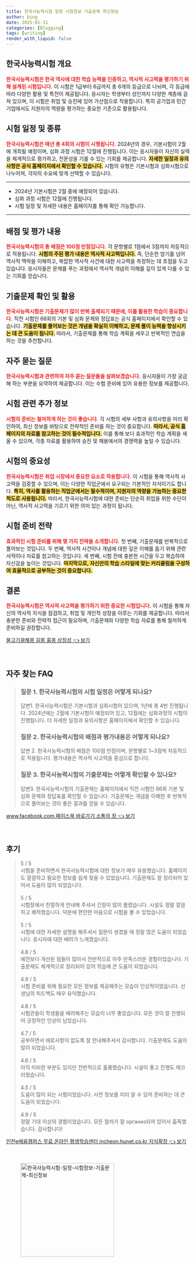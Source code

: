 ```yaml
---
title: 한국사능력시험 일정 시험정보 기출문제 최신정보
author: bing
date: 2025-01-31
categories: [Blogging]
tags: [writing]
render_with_liquid: false
---
```



<h2 id='한국사능력시험 개요'>한국사능력시험 개요</h2>

<p><b><span style="color: #ee2323;">한국사능력시험은 한국 역사에 대한 학습 능력을 인증하고, 역사적 사고력을 평가하기 위해 설계된 시험입니다.</span></b> 이 시험은 1급부터 6급까지 총 6개의 등급으로 나뉘며, 각 등급에 따라 다양한 활용 및 특전이 제공됩니다. 응시자는 학생부터 성인까지 다양한 계층에 걸쳐 있으며, 이 시험은 취업 및 승진에 있어 가산점으로 작용합니다. 특히 공기업과 민간기업에서도 지원자의 역량을 평가하는 중요한 기준으로 활용됩니다.</p>

<h2 id='시험 일정 및 종류'>시험 일정 및 종류</h2>

<p><b><span style="color: #ee2323;">한국사능력시험은 매년 총 4회의 시험이 시행됩니다.</span></b> 2024년의 경우, 기본시험이 2월에 개최될 예정이며, 심화 과정 시험은 12월에 진행됩니다. 이는 응시자들이 자신의 실력을 체계적으로 평가하고, 전문성을 기를 수 있는 기회를 제공합니다. <b><span style="background-color: #ffe066;">자세한 일정과 유의사항은 공식 홈페이지에서 확인할 수 있습니다.</span></b> 시험의 유형은 기본시험과 심화시험으로 나누어져, 각자의 수요에 맞게 선택할 수 있습니다.</p>

<hr />

<ul>
    <li>2024년 기본시험은 2월 중에 예정되어 있습니다.</li>
    <li>심화 과정 시험은 12월에 진행됩니다.</li>
    <li>시험 일정 및 자세한 내용은 홈페이지를 통해 확인 가능합니다.</li>
</ul>

<hr />

<h2 id='배점 및 평가 내용'>배점 및 평가 내용</h2>

<p><b><span style="color: #ee2323;">한국사능력시험의 총 배점은 100점 만점입니다.</span></b> 각 문항별로 1점에서 3점까지 차등적으로 적용됩니다. <b><span style="background-color: #ffe066;">시험의 주된 평가 내용은 역사적 사고력입니다.</span></b> 즉, 단순한 암기를 넘어 역사적 맥락을 이해하고, 복잡한 역사적 사건에 대한 사고력을 측정하는 데 초점을 두고 있습니다. 응시자들은 문제를 푸는 과정에서 역사적 개념의 이해를 깊이 있게 다룰 수 있는 기회를 얻습니다.</p>

<h2 id='기출문제 확인 및 활용'>기출문제 확인 및 활용</h2>

<p><b><span style="color: #ee2323;">한국사능력시험은 기출문제가 많이 반복 출제되기 때문에, 이를 활용한 학습이 중요합니다.</span></b> 직전 시험인 66회의 기본 및 심화 문제와 정답표는 공식 홈페이지에서 확인할 수 있습니다. <b><span style="background-color: #ffe066;">기출문제를 풀어보는 것은 개념을 확실히 이해하고, 문제 풀이 능력을 향상시키는 데 큰 도움이 됩니다.</span></b> 따라서, 기출문제를 통해 학습 계획을 세우고 반복적인 연습을 하는 것을 추천합니다.</p>

<h2 id='자주 묻는 질문'>자주 묻는 질문</h2>

<p><b><span style="color: #ee2323;">한국사능력시험과 관련하여 자주 묻는 질문들을 살펴보겠습니다.</span></b> 응시자들이 가장 궁금해 하는 부분을 요약하여 제공합니다. 이는 수험 준비에 있어 유용한 정보를 제공합니다.</p>

<h2 id='시험 관련 추가 정보'>시험 관련 추가 정보</h2>

<p><b><span style="color: #ee2323;">시험의 준비는 철저하게 하는 것이 좋습니다.</span></b> 각 시험의 세부 사항과 유의사항을 미리 확인하여, 최신 정보를 바탕으로 전략적인 준비를 하는 것이 중요합니다. <b><span style="background-color: #ffe066;">따라서, 공식 홈페이지의 자료를 참고하는 것이 필수적입니다.</span></b> 이를 통해 보다 효과적인 학습 계획을 세울 수 있으며, 각종 자료를 활용하여 승진 및 채용에서의 경쟁력을 높일 수 있습니다.</p>

<h2 id='시험의 중요성'>시험의 중요성</h2>

<p><b><span style="color: #ee2323;">한국사능력시험은 취업 시장에서 중요한 요소로 작용합니다.</span></b> 이 시험을 통해 역사적 사고력을 검증할 수 있으며, 이는 다양한 직업군에서 요구되는 기본적인 지식이기도 합니다. <b><span style="background-color: #ffe066;">특히, 역사를 활용하는 직업군에서는 필수적이며, 지원자의 역량을 가늠하는 중요한 척도로 사용됩니다.</span></b> 따라서, 한국사능력시험에 대한 준비는 단순히 취업을 위한 수단이 아닌, 역사적 사고력을 기르기 위한 의미 있는 과정이 됩니다.</p>

<h2 id='시험 준비 전략'>시험 준비 전략</h2>

<p><b><span style="color: #ee2323;">효과적인 시험 준비를 위해 몇 가지 전략을 소개합니다.</span></b> 첫 번째, 기출문제를 반복적으로 풀어보는 것입니다. 두 번째, 역사적 사건이나 개념에 대한 깊은 이해를 돕기 위해 관련 서적이나 자료를 참고하는 것입니다. 세 번째, 시험 전에 충분한 시간을 두고 복습하여 자신감을 높이는 것입니다. <b><span style="background-color: #ffe066;">마지막으로, 자신만의 학습 스타일에 맞는 커리큘럼을 구성하여 효율적으로 공부하는 것이 중요합니다.</span></b></p>

<h2 id='결론'>결론</h2>

<p><b><span style="color: #ee2323;">한국사능력시험은 역사적 사고력을 평가하기 위한 중요한 시험입니다.</span></b> 이 시험을 통해 자신의 역사적 지식을 점검하고, 취업 및 개인적 성장을 이루는 기회를 제공합니다. 따라서 충분한 준비와 전략적 접근이 필요하며, 기출문제와 다양한 학습 자료를 통해 철저하게 준비하길 권장합니다.</p>


<p><a class="click-button" title="물고기꿈해몽 길몽 흉몽 상징성" href="https://blackassets.github.io/posts/%EB%AC%BC%EA%B3%A0%EA%B8%B0%EA%BF%88%ED%95%B4%EB%AA%BD-%EA%B8%B8%EB%AA%BD-%ED%9D%89%EB%AA%BD-%EC%83%81%EC%A7%95%EC%84%B1/" rel="dofollow">물고기꿈해몽 길몽 흉몽 상징성 👈 보기</a></p><br>
<h2 id='자주_찾는_FAQ'>자주 찾는 FAQ</h2>
<div itemscope="" itemtype="https://schema.org/FAQPage"> 
<blockquote> 
<div itemscope="" itemprop="mainEntity" itemtype="https://schema.org/Question"> 
<h3 itemprop="name">질문 1. 한국사능력시험의 시험 일정은 어떻게 되나요?</h3> 
<div itemscope="" itemprop="acceptedAnswer" itemtype="https://schema.org/Answer"> 
<span itemprop="text"> 
<p>답변1. 한국사능력시험은 기본시험과 심화시험이 있으며, 1년에 총 4번 진행됩니다. 2024년에는 2월에 기본시험이 예정되어 있고, 12월에는 심화과정의 시험이 진행됩니다. 더 자세한 일정과 유의사항은 홈페이지에서 확인할 수 있습니다.</p> 
</span> 
</div> 
</div> 
<div itemscope="" itemprop="mainEntity" itemtype="https://schema.org/Question"> 
<h3 itemprop="name">질문 2. 한국사능력시험의 배점과 평가내용은 어떻게 되나요?</h3> 
<div itemscope="" itemprop="acceptedAnswer" itemtype="https://schema.org/Answer"> 
<span itemprop="text"> 
<p>답변 2. 한국사능력시험의 배점은 100점 만점이며, 문항별로 1~3점씩 차등적으로 적용됩니다. 평가내용은 역사적 사고력을 중심으로 합니다.</p> 
</span> 
</div> 
</div> 
<div itemscope="" itemprop="mainEntity" itemtype="https://schema.org/Question"> 
<h3 itemprop="name">질문 3. 한국사능력시험의 기출문제는 어떻게 확인할 수 있나요?</h3> 
<div itemscope="" itemprop="acceptedAnswer" itemtype="https://schema.org/Answer"> 
<span itemprop="text"> 
<p>답변3. 한국사능력시험의 기출문제는 홈페이지에서 직전 시험인 66회 기본 및 심화 문제와 정답표를 확인할 수 있습니다. 기출문제는 개념을 이해한 후 반복적으로 풀어보는 것이 좋은 결과를 얻을 수 있습니다.</p> 
</span> 
</div> 
</div> 
</blockquote> 
</div>
<p><a class="click-button" title="www.facebook.com 페이스북 바로가기 소통의 장" href="https://blackassets.github.io/posts/www.facebook.com-%ED%8E%98%EC%9D%B4%EC%8A%A4%EB%B6%81-%EB%B0%94%EB%A1%9C%EA%B0%80%EA%B8%B0-%EC%86%8C%ED%86%B5%EC%9D%98-%EC%9E%A5/" rel="dofollow">www.facebook.com 페이스북 바로가기 소통의 장 👈 보기</a></p><br>
<h2 id='후기'>후기</h2>
<div itemscope itemtype="https://schema.org/Product">
  <blockquote>
  <div itemprop="review" itemscope itemtype="https://schema.org/Review">
      <div itemprop="reviewRating" itemscope itemtype="https://schema.org/Rating"> <span itemprop="ratingValue">5</span> / <span itemprop="bestRating">5</span> </div>
      <span itemprop="reviewBody">시험을 준비하면서 한국사능력시험에 대한 정보가 매우 유용했습니다. 홈페이지도 깔끔하고 필요한 정보를 쉽게 찾을 수 있었습니다. 기출문제도 잘 정리되어 있어서 도움이 많이 되었습니다.</span>
  </div>
  <br>
  <div itemprop="review" itemscope itemtype="https://schema.org/Review">
      <div itemprop="reviewRating" itemscope itemtype="https://schema.org/Rating"> <span itemprop="ratingValue">5</span> / <span itemprop="bestRating">5</span> </div>
      <span itemprop="reviewBody">시험장에서 친절하게 안내해 주셔서 긴장이 많이 풀렸습니다. 시설도 정말 깔끔하고 쾌적했습니다. 덕분에 편안한 마음으로 시험을 볼 수 있었습니다.</span>
  </div>
  <br>
  <div itemprop="review" itemscope itemtype="https://schema.org/Review">
      <div itemprop="reviewRating" itemscope itemtype="https://schema.org/Rating"> <span itemprop="ratingValue">5</span> / <span itemprop="bestRating">5</span> </div>
      <span itemprop="reviewBody">시험에 대한 자세한 설명을 해주셔서 질문이 생겼을 때 정말 많은 도움이 되었습니다. 응시자에 대한 배려가 느껴졌습니다.</span>
  </div>
  <br>
  <div itemprop="review" itemscope itemtype="https://schema.org/Review">
      <div itemprop="reviewRating" itemscope itemtype="https://schema.org/Rating"> <span itemprop="ratingValue">4.8</span> / <span itemprop="bestRating">5</span> </div>
      <span itemprop="reviewBody">예전보다 개선된 점들이 많아서 전반적으로 아주 만족스러운 경험이었습니다. 기출문제도 체계적으로 정리되어 있어 학습에 큰 도움이 되었습니다.</span>
  </div>
  <br>
  <div itemprop="review" itemscope itemtype="https://schema.org/Review">
      <div itemprop="reviewRating" itemscope itemtype="https://schema.org/Rating"> <span itemprop="ratingValue">4.9</span> / <span itemprop="bestRating">5</span> </div>
      <span itemprop="reviewBody">시험 준비를 위해 필요한 모든 정보를 제공해주는 모습이 인상적이었습니다. 선생님의 피드백도 매우 유익했습니다.</span>
  </div>
  <br>
  <div itemprop="review" itemscope itemtype="https://schema.org/Review">
      <div itemprop="reviewRating" itemscope itemtype="https://schema.org/Rating"> <span itemprop="ratingValue">4.8</span> / <span itemprop="bestRating">5</span> </div>
      <span itemprop="reviewBody">시험관들이 학생들을 배려해주는 모습이 너무 좋았습니다. 모든 것이 잘 진행되어 긍정적인 인상이 남았습니다.</span>
  </div>
  <br>
  <div itemprop="review" itemscope itemtype="https://schema.org/Review">
      <div itemprop="reviewRating" itemscope itemtype="https://schema.org/Rating"> <span itemprop="ratingValue">4.7</span> / <span itemprop="bestRating">5</span> </div>
      <span itemprop="reviewBody">공부하면서 애로사항이 없도록 잘 안내해주셔서 감사합니다. 기출문제도 도움이 많이 되었습니다.</span>
  </div>
  <br>
  <div itemprop="review" itemscope itemtype="https://schema.org/Review">
      <div itemprop="reviewRating" itemscope itemtype="https://schema.org/Rating"> <span itemprop="ratingValue">4.6</span> / <span itemprop="bestRating">5</span> </div>
      <span itemprop="reviewBody">아직 미비한 부분도 있지만 전반적으로 훌륭했습니다. 시설이 좋고 진행도 매끄러웠습니다.</span>
  </div>
  <br>
  <div itemprop="review" itemscope itemtype="https://schema.org/Review">
      <div itemprop="reviewRating" itemscope itemtype="https://schema.org/Rating"> <span itemprop="ratingValue">4.5</span> / <span itemprop="bestRating">5</span> </div>
      <span itemprop="reviewBody">도움이 많이 되는 시험이었습니다. 사전 정보를 미리 알 수 있어 준비하는 데 큰 도움이 되었습니다.</span>
  </div>
  <br>
  <div itemprop="review" itemscope itemtype="https://schema.org/Review">
      <div itemprop="reviewRating" itemscope itemtype="https://schema.org/Rating"> <span itemprop="ratingValue">4.9</span> / <span itemprop="bestRating">5</span> </div>
      <span itemprop="reviewBody">정말 기대 이상의 경험이었습니다. 모든 절차가 잘 организ되어 있어서 흡족했습니다. 감사합니다!</span>
  </div>
  </blockquote>
</div>
<p><a class="click-button" title="인천e배움캠퍼스 무료 온라인 평생학습센터 incheon.hunet.co.kr 지식확장" href="https://blackassets.github.io/posts/%EC%9D%B8%EC%B2%9Ce%EB%B0%B0%EC%9B%80%EC%BA%A0%ED%8D%BC%EC%8A%A4-%EB%AC%B4%EB%A3%8C-%EC%98%A8%EB%9D%BC%EC%9D%B8-%ED%8F%89%EC%83%9D%ED%95%99%EC%8A%B5%EC%84%BC%ED%84%B0-incheon.hunet.co.kr-%EC%A7%80%EC%8B%9D%ED%99%95%EC%9E%A5/" rel="dofollow">인천e배움캠퍼스 무료 온라인 평생학습센터 incheon.hunet.co.kr 지식확장 👈 보기</a></p><br>
<figure class="image"><img src="https://blackassets.github.io/assets/img/thumbnail/한국사능력시험-일정-시험정보-기출문제-최신정보.webp" alt="한국사능력시험-일정-시험정보-기출문제-최신정보" width="256" height="256"></figure>